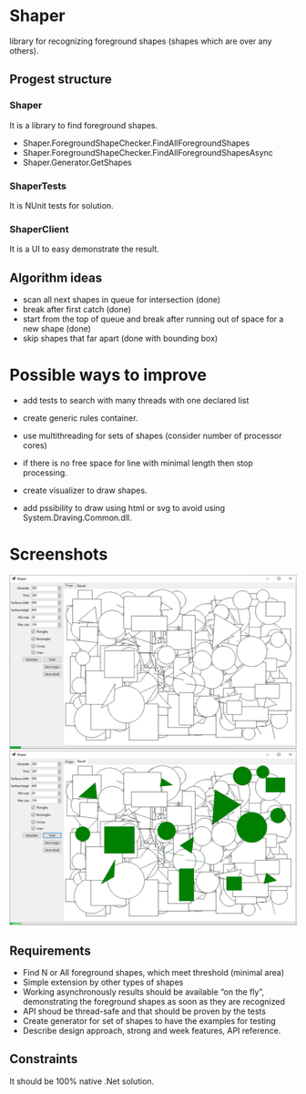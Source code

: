 # Shaper

library for recognizing foreground shapes (shapes which are over any others).

## Progest structure
### Shaper 
It is a library to find foreground shapes.

- Shaper.ForegroundShapeChecker.FindAllForegroundShapes  
- Shaper.ForegroundShapeChecker.FindAllForegroundShapesAsync
- Shaper.Generator.GetShapes

### ShaperTests 

It is NUnit tests for solution.  

### ShaperClient

It is a UI to easy demonstrate the result.

## Algorithm ideas

- scan all next shapes in queue for intersection (done)
- break after first catch (done)
- start from the top of queue and break after running out of space for a new shape (done)
- skip shapes that far apart (done with bounding box)

# Possible ways to improve
- add tests to search with many threads with one declared list
- create generic rules container.

- use multithreading for sets of shapes (consider number of processor cores) 
- if there is no free space for line with minimal length then stop processing.
- create visualizer to draw shapes.
- add pssibility to draw using html or svg to avoid using System.Draving.Common.dll.

# Screenshots
![Alt text](Result/origin.png?raw=true)
![Alt text](Result/result.png?raw=true)

## Requirements

- Find N or All foreground shapes, which meet threshold (minimal area)
- Simple extension by other types of shapes
- Working asynchronously results should be available “on the fly”, demonstrating the foreground shapes as soon as they are recognized
- API shoud be thread-safe and that should be proven by the tests
- Create generator for set of shapes to have the examples for testing
- Describe design approach, strong and week features, API reference.

## Constraints

It should be 100% native .Net solution.